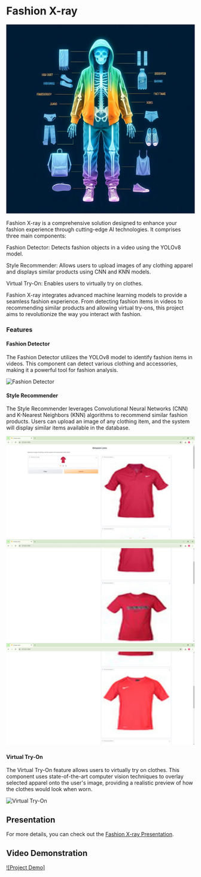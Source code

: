 # Fashion X-ray

![Fashion X-ray Logo](./images/Designer-2.jpeg)

Fashion X-ray is a comprehensive solution designed to enhance your fashion experience through cutting-edge AI technologies. It comprises three main components:

Fashion Detector: Detects fashion objects in a video using the YOLOv8 model.

Style Recommender: Allows users to upload images of any clothing apparel and displays similar products using CNN and KNN models.

Virtual Try-On: Enables users to virtually try on clothes.

Fashion X-ray integrates advanced machine learning models to provide a seamless fashion experience. From detecting fashion items in videos to recommending similar products and allowing virtual try-ons, this project aims to revolutionize the way you interact with fashion.

### Features

#### Fashion Detector

The Fashion Detector utilizes the YOLOv8 model to identify fashion items in videos. This component can detect various clothing and accessories, making it a powerful tool for fashion analysis.

![Fashion Detector](./images/image1.jpeg)

#### Style Recommender

The Style Recommender leverages Convolutional Neural Networks (CNN) and K-Nearest Neighbors (KNN) algorithms to recommend similar fashion products. Users can upload an image of any clothing item, and the system will display similar items available in the database.

![Style Recommender 1](./images/image3.jpeg)
![Style Recommender 2](./images/image4.jpeg)
![Style Recommender 3](./images/image5.jpeg)

#### Virtual Try-On

The Virtual Try-On feature allows users to virtually try on clothes. This component uses state-of-the-art computer vision techniques to overlay selected apparel onto the user's image, providing a realistic preview of how the clothes would look when worn.

![Virtual Try-On](./images/image2.jpeg)

## Presentation

For more details, you can check out the [Fashion X-ray Presentation](./images/Presentation.pdf).

## Video Demonstration

[![Project Demo]](https://youtu.be/rwzXQ0GcF8A?si=_a9_fou06ptZOO-d)
